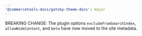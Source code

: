 ```yaml
---
'@commercetools-docs/gatsby-theme-docs': major
---
```


BREAKING CHANGE: The plugin options `excludeFromSearchIndex`, `allowWideContent`, and `beta` have now moved to the site metadata.
